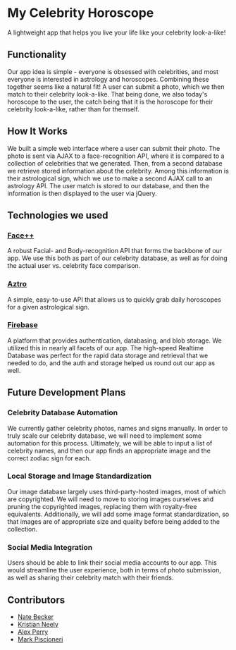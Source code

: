# My Celebrity Horoscope
A lightweight app that helps you live your life like your celebrity look-a-like!


## Functionality
Our app idea is simple - everyone is obsessed with celebrities, and most everyone is interested in astrology and horoscopes. Combining these together seems like a natural fit! A user can submit a photo, which we then match to their celebrity look-a-like. That being done, we also today's horoscope to the user, the catch being that it is the horoscope for their celebrity look-a-like, rather than for themself.

## How It Works
We built a simple web interface where a user can submit their photo. The photo is sent via AJAX to a face-recognition API, where it is compared to a collection of celebrities that we generated. Then, from a second database we retrieve stored information about the celebrity. Among this information is their astrological sign, which we use to make a second AJAX call to an astrology API. The user match is stored to our database, and then the information is then displayed to the user via jQuery. 

## Technologies we used
### [Face++](https://www.faceplusplus.com/)
A robust Facial- and Body-recognition API that forms the backbone of our app. We use this both as part of our celebrity database, as well as for doing the actual user vs. celebrity face comparison.

### [Aztro](https://aztro.readthedocs.io/en/latest/)
A simple, easy-to-use API that allows us to quickly grab daily horoscopes for a given astrological sign.

### [Firebase](https://firebase.google.com/)
A platform that provides authentication, databasing, and blob storage. We utilized this in nearly all facets of our app. The high-speed Realtime Database was perfect for the rapid data storage and retrieval that we needed to do, and the auth and storage helped us round out our app as well.

## Future Development Plans
### Celebrity Database Automation
We currently gather celebrity photos, names and signs manually. In order to truly scale our celebrity database, we will need to implement some automation for this process. Ultimately, we will be able to input a list of celebrity names, and then our app finds an appropriate image and the correct zodiac sign for each.

### Local Storage and Image Standardization
Our image database largely uses third-party-hosted images, most of which are copyrighted. We will need to move to storing images ourselves and pruning the copyrighted images, replacing them with royalty-free equivalents. Additionally, we will add some image format standardization, so that images are of appropriate size and quality before being added to the collection.

### Social Media Integration
Users should be able to link their social media accounts to our app. This would streamline the user experience, both in terms of photo submission, as well as sharing their celebrity match with their friends.


## Contributors
- [Nate Becker](https://github.com/natebecker11)
- [Kristian Neely](https://github.com/kneely13)
- [Alex Perry](https://github.com/Prerry2)
- [Mark Piscioneri](https://github.com/MarkPish)
